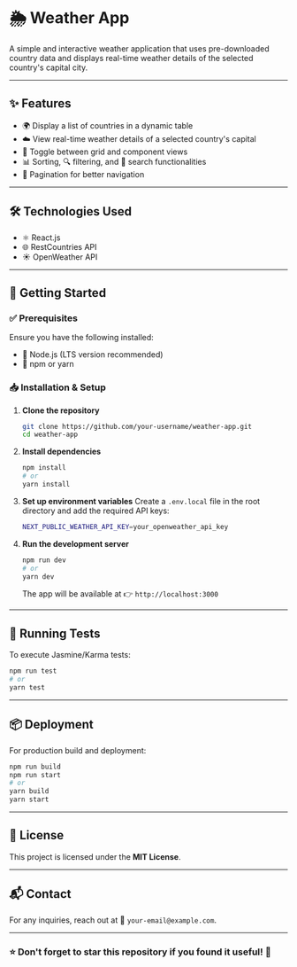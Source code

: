 # 🌦️ Weather App

A simple and interactive weather application that uses pre-downloaded country data and displays real-time weather details of the selected country's capital city.

---

## ✨ Features
- 🌍 Display a list of countries in a dynamic table
- ☁️ View real-time weather details of a selected country's capital
- 🔄 Toggle between grid and component views
- 📊 Sorting, 🔍 filtering, and 🔎 search functionalities
- 📑 Pagination for better navigation

---

## 🛠️ Technologies Used
- ⚛️ React.js
- 🌐 RestCountries API
- ☀️ OpenWeather API

---

## 🚀 Getting Started

### ✅ Prerequisites
Ensure you have the following installed:
- 📌 Node.js (LTS version recommended)
- 📌 npm or yarn

### 📥 Installation & Setup

1. **Clone the repository**
   ```sh
   git clone https://github.com/your-username/weather-app.git
   cd weather-app
   ```

2. **Install dependencies**
   ```sh
   npm install  
   # or
   yarn install
   ```

3. **Set up environment variables**
   Create a `.env.local` file in the root directory and add the required API keys:
   ```sh
   NEXT_PUBLIC_WEATHER_API_KEY=your_openweather_api_key
   ```

4. **Run the development server**
   ```sh
   npm run dev
   # or
   yarn dev
   ```
   The app will be available at 👉 `http://localhost:3000`

---

## 🧪 Running Tests
To execute Jasmine/Karma tests:
```sh
npm run test
# or
yarn test
```

---

## 📦 Deployment
For production build and deployment:
```sh
npm run build
npm run start
# or
yarn build
yarn start
```

---

## 📜 License
This project is licensed under the **MIT License**.

---

## 📬 Contact
For any inquiries, reach out at 📧 `your-email@example.com`.

---

### ⭐ Don't forget to **star** this repository if you found it useful! 🚀

